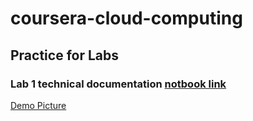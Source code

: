 # coursera-cloud-computing

## Practice for Labs

### Lab 1 technical documentation [notbook link](https://colab.research.google.com/drive/1ocNSqJgd75HXn7R58HeT-8M0uZaEQkMo?usp=sharing)
[Demo Picture](https://user-images.githubusercontent.com/26132294/137937227-0dd42673-12cd-411f-a666-82f735dca56b.png)
